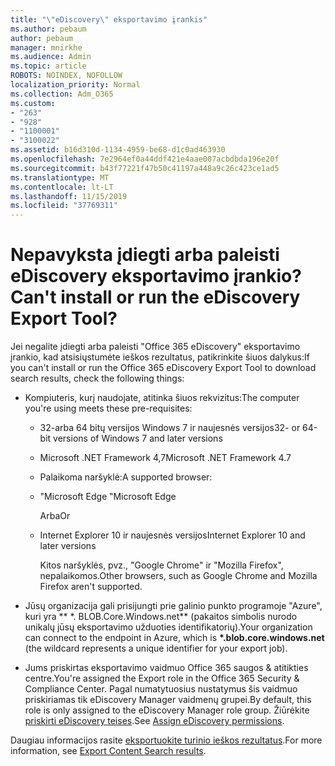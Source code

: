 ```yaml
---
title: "\"eDiscovery\" eksportavimo įrankis"
ms.author: pebaum
author: pebaum
manager: mnirkhe
ms.audience: Admin
ms.topic: article
ROBOTS: NOINDEX, NOFOLLOW
localization_priority: Normal
ms.collection: Adm_O365
ms.custom:
- "263"
- "928"
- "1100001"
- "3100022"
ms.assetid: b16d310d-1134-4959-be68-d1c0ad463930
ms.openlocfilehash: 7e2964ef0a44ddf421e4aae007acbdbda196e20f
ms.sourcegitcommit: b43f77221f47b50c41197a448a9c26c423ce1ad5
ms.translationtype: MT
ms.contentlocale: lt-LT
ms.lasthandoff: 11/15/2019
ms.locfileid: "37769311"
---
```

# <a name="cant-install-or-run-the-ediscovery-export-tool"></a><span data-ttu-id="71f59-102">Nepavyksta įdiegti arba paleisti eDiscovery eksportavimo įrankio?</span><span class="sxs-lookup"><span data-stu-id="71f59-102">Can't install or run the eDiscovery Export Tool?</span></span>

<span data-ttu-id="71f59-103">Jei negalite įdiegti arba paleisti "Office 365 eDiscovery" eksportavimo įrankio, kad atsisiųstumėte ieškos rezultatus, patikrinkite šiuos dalykus:</span><span class="sxs-lookup"><span data-stu-id="71f59-103">If you can't install or run the Office 365 eDiscovery Export Tool to download search results, check the following things:</span></span>
  
- <span data-ttu-id="71f59-104">Kompiuteris, kurį naudojate, atitinka šiuos rekvizitus:</span><span class="sxs-lookup"><span data-stu-id="71f59-104">The computer you're using meets these pre-requisites:</span></span>

  - <span data-ttu-id="71f59-105">32-arba 64 bitų versijos Windows 7 ir naujesnės versijos</span><span class="sxs-lookup"><span data-stu-id="71f59-105">32- or 64-bit versions of Windows 7 and later versions</span></span>

  - <span data-ttu-id="71f59-106">Microsoft .NET Framework 4,7</span><span class="sxs-lookup"><span data-stu-id="71f59-106">Microsoft .NET Framework 4.7</span></span>

  - <span data-ttu-id="71f59-107">Palaikoma naršyklė:</span><span class="sxs-lookup"><span data-stu-id="71f59-107">A supported browser:</span></span>

  - <span data-ttu-id="71f59-108">"Microsoft Edge ‟</span><span class="sxs-lookup"><span data-stu-id="71f59-108">Microsoft Edge</span></span>

    <span data-ttu-id="71f59-109">Arba</span><span class="sxs-lookup"><span data-stu-id="71f59-109">Or</span></span>

  - <span data-ttu-id="71f59-110">Internet Explorer 10 ir naujesnės versijos</span><span class="sxs-lookup"><span data-stu-id="71f59-110">Internet Explorer 10 and later versions</span></span>

    <span data-ttu-id="71f59-111">Kitos naršyklės, pvz., "Google Chrome" ir "Mozilla Firefox", nepalaikomos.</span><span class="sxs-lookup"><span data-stu-id="71f59-111">Other browsers, such as Google Chrome and Mozilla Firefox aren't supported.</span></span>

- <span data-ttu-id="71f59-112">Jūsų organizacija gali prisijungti prie galinio punkto programoje "Azure", kuri yra \*\* \*. BLOB.Core.Windows.net\*\* (pakaitos simbolis nurodo unikalų jūsų eksportavimo užduoties identifikatorių).</span><span class="sxs-lookup"><span data-stu-id="71f59-112">Your organization can connect to the endpoint in Azure, which is **\*.blob.core.windows.net** (the wildcard represents a unique identifier for your export job).</span></span>

- <span data-ttu-id="71f59-113">Jums priskirtas eksportavimo vaidmuo Office 365 saugos &amp; atitikties centre.</span><span class="sxs-lookup"><span data-stu-id="71f59-113">You're assigned the Export role in the Office 365 Security &amp; Compliance Center.</span></span> <span data-ttu-id="71f59-114">Pagal numatytuosius nustatymus šis vaidmuo priskiriamas tik eDiscovery Manager vaidmenų grupei.</span><span class="sxs-lookup"><span data-stu-id="71f59-114">By default, this role is only assigned to the eDiscovery Manager role group.</span></span> <span data-ttu-id="71f59-115">Žiūrėkite [priskirti eDiscovery teises](https://docs.microsoft.com/office365/securitycompliance/assign-ediscovery-permissions).</span><span class="sxs-lookup"><span data-stu-id="71f59-115">See [Assign eDiscovery permissions](https://docs.microsoft.com/office365/securitycompliance/assign-ediscovery-permissions).</span></span>

<span data-ttu-id="71f59-116">Daugiau informacijos rasite [eksportuokite turinio ieškos rezultatus](https://docs.microsoft.com/office365/securitycompliance/export-search-results).</span><span class="sxs-lookup"><span data-stu-id="71f59-116">For more information, see [Export Content Search results](https://docs.microsoft.com/office365/securitycompliance/export-search-results).</span></span>
  